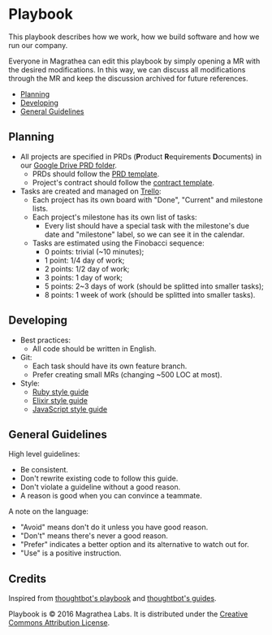 Playbook
========

This playbook describes how we work, how we build software and how we run our company.

Everyone in Magrathea can edit this playbook by simply opening a MR with the desired modifications. In this way, we can discuss all modifications through the MR and keep the discussion archived for future references.

* [Planning](#planning)
* [Developing](#developing)
* [General Guidelines](#general-guidelines)

Planning
--------

* All projects are specified in PRDs (**P**roduct **R**equirements **D**ocuments) in our [Google Drive PRD folder](https://drive.google.com/drive/folders/0B6m7dowklNjvUTVIcURiazBoM2s).
  * PRDs should follow the [PRD template](https://docs.google.com/document/d/1IU_-NaHIaXniNpa-qpl_55tIdeLmi5TYVDpbrSTc-jk/edit).
  * Project's contract should follow the [contract template](https://docs.google.com/document/d/1Xhk0-s2k5ONhC2Z8gpXpPzlFagnDH7Y7D208jq-D69U/edit).
* Tasks are created and managed on [Trello](https://trello.com/):
  * Each project has its own board with "Done", "Current" and milestone lists.
  * Each project's milestone has its own list of tasks:
     * Every list should have a special task with the milestone's due date and "milestone" label, so we can see it in the calendar.
  * Tasks are estimated using the Finobacci sequence:
     * 0 points: trivial (~10 minutes);     
     * 1 point: 1/4 day of work;
     * 2 points: 1/2 day of work;
     * 3 points: 1 day of work;
     * 5 points: 2~3 days of work (should be splitted into smaller tasks);
     * 8 points: 1 week of work (should be splitted into smaller tasks).

Developing
----------

* Best practices:
  * All code should be written in English.
* Git:
  * Each task should have its own feature branch.
  * Prefer creating small MRs (changing ~500 LOC at most).
* Style:
  * [Ruby style guide](https://github.com/bbatsov/ruby-style-guide)
  * [Elixir style guide](https://github.com/christopheradams/elixir_style_guide)
  * [JavaScript style guide](https://github.com/airbnb/javascript)

General Guidelines
------------------

High level guidelines:

* Be consistent.
* Don't rewrite existing code to follow this guide.
* Don't violate a guideline without a good reason.
* A reason is good when you can convince a teammate.

A note on the language:

* "Avoid" means don't do it unless you have good reason.
* "Don't" means there's never a good reason.
* "Prefer" indicates a better option and its alternative to watch out for.
* "Use" is a positive instruction.

Credits
-------

Inspired from [thoughtbot's playbook](https://thoughtbot.com/playbook) and [thoughtbot's guides](https://github.com/thoughtbot/guides).

Playbook is © 2016 Magrathea Labs. It is distributed under the [Creative Commons Attribution License](https://creativecommons.org/licenses/by/3.0/).
